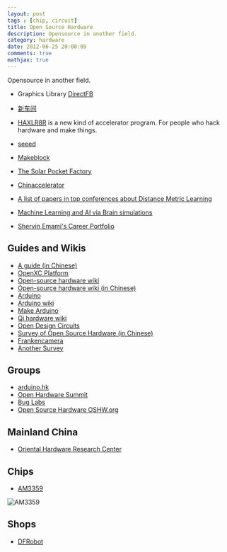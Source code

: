 ```yaml
---
layout: post
tags : [chip, circuit]
title: Open Source Hardware
description: Opensource in another field.
category: hardware
date: 2012-06-25 20:00:09
comments: true
mathjax: true
---
```


Opensource in another field.

<!--more-->

+ Graphics Library [DirectFB](http://www.directfb.org/)

+ [新车间](http://xinchejian.com/)

+ [HAXLR8R](http://www.haxlr8r.com/) is a new kind of accelerator program.
For people who hack hardware and make things.

+ [seeed](http://www.seeedstudio.com/depot/)

+ [Makeblock](http://www.makeblock.cc/)

+ [The Solar Pocket Factory](http://solarpocketfactory.com/blogs/the-solar-pocket-pages-1)

+ [Chinaccelerator](http://www.chinaccelerator.com/)

+ [A list of papers in top conferences about Distance Metric Learning](http://blog.csdn.net/lzt1983/article/details/7831524)

+ [Machine Learning and AI via Brain simulations](http://techtalks.tv/talks/machine-learning-and-ai-via-brain-simulations/57862/)

+ [Shervin Emami's Career Portfolio](http://www.shervinemami.info/index.html)

## Guides and Wikis    
    
- [A guide (in Chinese)](http://www.52solution.com/article/articleinfo/id/80009270)    
- [OpenXC Platform](http://openxcplatform.com/)    
- [Open-source hardware wiki](http://en.wikipedia.org/wiki/Open-source_hardware)    
- [Open-source hardware wiki (in Chinese)](http://zh.wikipedia.org/wiki/%E9%96%8B%E6%BA%90%E7%A1%AC%E4%BB%B6)    
- [Arduino](http://www.arduino.cc/)    
- [Arduino wiki](http://en.wikipedia.org/wiki/Arduino)    
- [Make Arduino](http://makezine.com/arduino/)    
- [Qi hardware wiki](http://en.wikipedia.org/wiki/Qi_hardware)     
- [Open Design Circuits](http://www.opencollector.org/history/OpenDesignCircuits/reinoud_index.html)     
- [Survey of Open Source Hardware (in Chinese)](http://maker.eefocus.com/archives/1295)    
- [Frankencamera](http://graphics.stanford.edu/papers/fcam/)    
- [Another Survey](http://blog.21ic.com/user1/8413/archives/2012/88556.html)    
    
## Groups     

- [arduino.hk](http://arduino.hk/)   
- [Open Hardware Summit](http://summit.oshwa.org/)    
- [Bug Labs](http://www.buglabs.net/ford-buglabs)    
- [Open Source Hardware OSHW.org](http://freedomdefined.org/OSHW)   

## Mainland China    
    
- [Oriental Hardware Research Center](http://www.orihard.com/ku.asp)    

## Chips

- [AM3359](http://www.ti.com/product/am3359)

![AM3359](http://i.imgur.com/MY53SRI.jpg)


## Shops

+ [DFRobot](http://blog.dfrobot.com.cn/)
